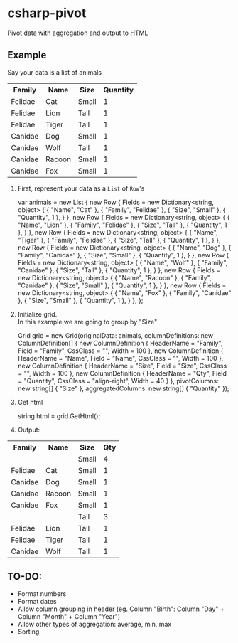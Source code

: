 # csharp-pivot
Pivot data with aggregation and output to HTML

## Example

Say your data is a list of animals

<table>
   <tr class='header'>
      <th>Family</th>
      <th>Name</th>
      <th>Size</th>
      <th>Quantity</th>
   </tr>
   <tr class=''>
      <td class=''>Felidae</td>
      <td class=''>Cat</td>
      <td class=''>Small</td>
      <td class='align-right'>1</td>
   </tr>
   <tr class=''>
      <td class=''>Felidae</td>
      <td class=''>Lion</td>
      <td class=''>Tall</td>
      <td class='align-right'>1</td>
   </tr>
   <tr class=''>
      <td class=''>Felidae</td>
      <td class=''>Tiger</td>
      <td class=''>Tall</td>
      <td class='align-right'>1</td>
   </tr>
   <tr class=''>
      <td class=''>Canidae</td>
      <td class=''>Dog</td>
      <td class=''>Small</td>
      <td class='align-right'>1</td>
   </tr>
   <tr class=''>
      <td class=''>Canidae</td>
      <td class=''>Wolf</td>
      <td class=''>Tall</td>
      <td class='align-right'>1</td>
   </tr>
   <tr class=''>
      <td class=''>Canidae</td>
      <td class=''>Racoon</td>
      <td class=''>Small</td>
      <td class='align-right'>1</td>
   </tr>
   <tr class=''>
      <td class=''>Canidae</td>
      <td class=''>Fox</td>
      <td class=''>Small</td>
      <td class='align-right'>1</td>
   </tr>
</table>

1) First, represent your data as a `List` of `Row`'s

    var animals = new List<Row> 
    {
        new Row 
        {
            Fields = new Dictionary<string, object> 
            {
                { "Name", "Cat" },
                { "Family", "Felidae" },
                { "Size", "Small" },
                { "Quantity", 1 },
            }
        },
        new Row
        {
            Fields = new Dictionary<string, object> 
            {
                { "Name", "Lion" },
                { "Family", "Felidae" },
                { "Size", "Tall" },
                { "Quantity", 1 },
            }
        },
        new Row
        {
            Fields = new Dictionary<string, object> 
            {
                { "Name", "Tiger" },
                { "Family", "Felidae" },
                { "Size", "Tall" },
                { "Quantity", 1 },
            }
        },
        new Row
        {
            Fields = new Dictionary<string, object> 
            {
                { "Name", "Dog" },
                { "Family", "Canidae" },
                { "Size", "Small" },
                { "Quantity", 1 },
            }
        },
        new Row
        {
            Fields = new Dictionary<string, object> 
            {
                { "Name", "Wolf" },
                { "Family", "Canidae" },
                { "Size", "Tall" },
                { "Quantity", 1 },
            }
        },
        new Row
        {
            Fields = new Dictionary<string, object> 
            {
                { "Name", "Racoon" },
                { "Family", "Canidae" },
                { "Size", "Small" },
                { "Quantity", 1 },
            }
        },
        new Row
        {
            Fields = new Dictionary<string, object> 
            {
                { "Name", "Fox" },
                { "Family", "Canidae" },
                { "Size", "Small" },
                { "Quantity", 1 },
            }
        },
    };
    
2) Initialize grid. <br>
In this example we are going to group by "Size"

    Grid grid = new Grid(originalData: animals,
        columnDefinitions: new ColumnDefinition[] { 
            new ColumnDefinition { HeaderName = "Family", Field = "Family", CssClass = "", Width = 100 },
            new ColumnDefinition { HeaderName = "Name", Field = "Name", CssClass = "", Width = 100 },
            new ColumnDefinition { HeaderName = "Size", Field = "Size", CssClass = "", Width = 100 },
            new ColumnDefinition { HeaderName = "Qty", Field = "Quantity", CssClass = "align-right", Width = 40 }
        },
        pivotColumns: new string[] { "Size" },
        aggregatedColumns: new string[] { "Quantity" });
        
3) Get html

    string html = grid.GetHtml();
    
4) Output:

<table>
   <tr class='header'>
      <th>Family</th>
      <th>Name</th>
      <th>Size</th>
      <th>Qty</th>
   </tr>
   <tr class='tr-group'>
      <td></td>
      <td></td>
      <td class=''>Small</td>
      <td class='align-right'>4</td>
   </tr>
   <tr class=''>
      <td class=''>Felidae</td>
      <td class=''>Cat</td>
      <td class=''>Small</td>
      <td class='align-right'>1</td>
   </tr>
   <tr class=''>
      <td class=''>Canidae</td>
      <td class=''>Dog</td>
      <td class=''>Small</td>
      <td class='align-right'>1</td>
   </tr>
   <tr class=''>
      <td class=''>Canidae</td>
      <td class=''>Racoon</td>
      <td class=''>Small</td>
      <td class='align-right'>1</td>
   </tr>
   <tr class=''>
      <td class=''>Canidae</td>
      <td class=''>Fox</td>
      <td class=''>Small</td>
      <td class='align-right'>1</td>
   </tr>
   <tr class='tr-group'>
      <td></td>
      <td></td>
      <td class=''>Tall</td>
      <td class='align-right'>3</td>
   </tr>
   <tr class=''>
      <td class=''>Felidae</td>
      <td class=''>Lion</td>
      <td class=''>Tall</td>
      <td class='align-right'>1</td>
   </tr>
   <tr class=''>
      <td class=''>Felidae</td>
      <td class=''>Tiger</td>
      <td class=''>Tall</td>
      <td class='align-right'>1</td>
   </tr>
   <tr class=''>
      <td class=''>Canidae</td>
      <td class=''>Wolf</td>
      <td class=''>Tall</td>
      <td class='align-right'>1</td>
   </tr>
</table>

## TO-DO:

- Format numbers
- Format dates
- Allow column grouping in header (eg. Column "Birth": Column "Day" + Column "Month" + Column "Year")
- Allow other types of aggregation: average, min, max
- Sorting
